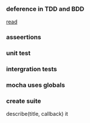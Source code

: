 ### deference in TDD and BDD 
[read](https://cucumber.io/blog/bdd/bdd-vs-tdd/)

### asseertions 
### unit test
### intergration tests
### mocha uses globals
### create suite
describe(title, callback)
    it